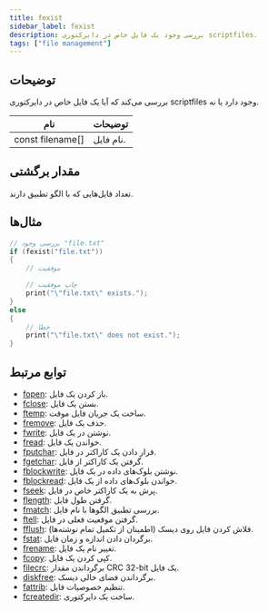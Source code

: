 ```yaml
---
title: fexist
sidebar_label: fexist
description: بررسی وجود یک فایل خاص در دایرکتوری scriptfiles.
tags: ["file management"]
---
```


<LowercaseNote />

## توضیحات

بررسی می‌کند که آیا یک فایل خاص در دایرکتوری scriptfiles وجود دارد یا نه.

| نام             | توضیحات           |
| ---------------- | --------------------- |
| const filename[] | نام فایل. |

## مقدار برگشتی

تعداد فایل‌هایی که با الگو تطبیق دارند.

## مثال‌ها

```c
// بررسی وجود "file.txt"
if (fexist("file.txt"))
{
    // موفقیت

    // چاپ موفقیت
    print("\"file.txt\" exists.");
}
else
{
    // خطا
    print("\"file.txt\" does not exist.");
}
```

## توابع مرتبط

- [fopen](fopen): باز کردن یک فایل.
- [fclose](fclose): بستن یک فایل.
- [ftemp](ftemp): ساخت یک جریان فایل موقت.
- [fremove](fremove): حذف یک فایل.
- [fwrite](fwrite): نوشتن در یک فایل.
- [fread](fread): خواندن یک فایل.
- [fputchar](fputchar): قرار دادن یک کاراکتر در فایل.
- [fgetchar](fgetchar): گرفتن یک کاراکتر از فایل.
- [fblockwrite](fblockwrite): نوشتن بلوک‌های داده در یک فایل.
- [fblockread](fblockread): خواندن بلوک‌های داده از یک فایل.
- [fseek](fseek): پرش به یک کاراکتر خاص در فایل.
- [flength](flength): گرفتن طول فایل.
- [fmatch](fmatch): بررسی تطبیق الگوها با نام فایل.
- [ftell](ftell): گرفتن موقعیت فعلی در فایل.
- [fflush](fflush): فلاش کردن فایل روی دیسک (اطمینان از تکمیل تمام نوشته‌ها).
- [fstat](fstat): برگردان دادن اندازه و زمان فایل.
- [frename](frename): تغییر نام یک فایل.
- [fcopy](fcopy): کپی کردن یک فایل.
- [filecrc](filecrc): برگرداندن مقدار CRC 32-bit یک فایل.
- [diskfree](diskfree): برگرداندن فضای خالی دیسک.
- [fattrib](fattrib): تنظیم خصوصیات فایل.
- [fcreatedir](fcreatedir): ساخت یک دایرکتوری.